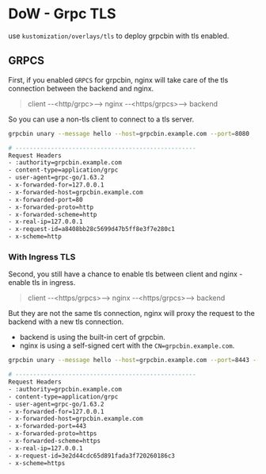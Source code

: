 # DoW - Grpc TLS

use `kustomization/overlays/tls` to deploy grpcbin with tls enabled.

## GRPCS

First, if you enabled `GRPCS` for grpcbin, nginx will take care of the tls connection between the backend and nginx.  

> client --<http/grpc>--> nginx --<https/grpcs>--> backend

So you can use a non-tls client to connect to a tls server.

```sh
grpcbin unary --message hello --host=grpcbin.example.com --port=8080

# ---------------------------------------------------
Request Headers
- :authority=grpcbin.example.com
- content-type=application/grpc
- user-agent=grpc-go/1.63.2
- x-forwarded-for=127.0.0.1
- x-forwarded-host=grpcbin.example.com
- x-forwarded-port=80
- x-forwarded-proto=http
- x-forwarded-scheme=http
- x-real-ip=127.0.0.1
- x-request-id=a8408bb28c5699d47b5ff8e3f7e280c1
- x-scheme=http
```

### With Ingress TLS

Second, you still have a chance to enable tls between client and nginx - enable tls in ingress.

> client --<https/grpcs>--> nginx --<https/grpcs>--> backend

But they are not the same tls connection, nginx will proxy the request to the backend with a new tls connection.

- backend is using the built-in cert of grpcbin.
- nginx is using a self-signed cert with the `CN=grpcbin.example.com`.

```sh
grpcbin unary --message hello --host=grpcbin.example.com --port=8443 --tls-cert=certs/tls.crt

# ---------------------------------------------------
Request Headers
- :authority=grpcbin.example.com
- content-type=application/grpc
- user-agent=grpc-go/1.63.2
- x-forwarded-for=127.0.0.1
- x-forwarded-host=grpcbin.example.com
- x-forwarded-port=443
- x-forwarded-proto=https
- x-forwarded-scheme=https
- x-real-ip=127.0.0.1
- x-request-id=3e2d44cdc65d891fada3f720260186c3
- x-scheme=https
```
